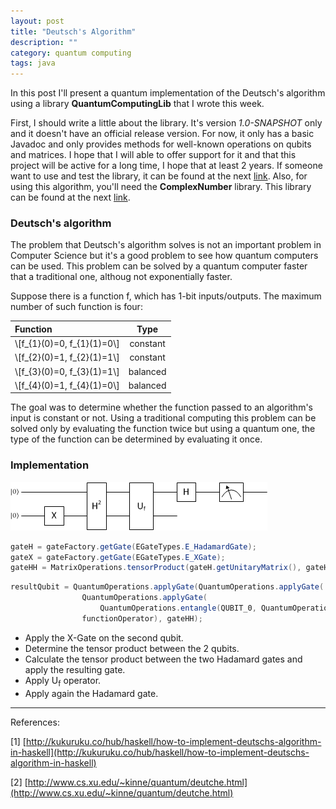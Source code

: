 ```yaml
---
layout: post
title: "Deutsch's Algorithm"
description: ""
category: quantum computing
tags: java
---
```


In this post I'll present a quantum implementation of the Deutsch's algorithm using a library **QuantumComputingLib** that I wrote this week. 

<!--more-->
First, I should write a little about the library. It's version *1.0-SNAPSHOT* only and it doesn't have an official release version. 
For now, it only has a basic Javadoc and only provides methods for well-known operations on qubits and matrices. 
I hope that I will able to offer support for it and that this project will be active for a long time, I hope that at least 2 years. 
If someone want to use and test the library, it can be found at the next [link](https://github.com/ardeleanasm/quantum_computing/tree/master/quantum).
Also, for using this algorithm, you'll need the **ComplexNumber** library. 
This library can be found at the next [link](https://github.com/ardeleanasm/projects/tree/master/complexnumbers).

### Deutsch's algorithm


The problem that Deutsch's algorithm solves is not an important problem in Computer Science but it's a good problem
to see how quantum computers can be used. This problem can be solved by a quantum computer faster that a traditional one, althoug not exponentially faster.

Suppose there is a function f, which has 1-bit inputs/outputs. The maximum number of such function is four:

| Function                 | Type     |
|:-------------------------|:--------:|
| \\[f_{1}(0)=0, f_{1}(1)=0\\] | constant |
| \\[f_{2}(0)=1, f_{2}(1)=1\\] | constant |
| \\[f_{3}(0)=0, f_{3}(1)=1\\] | balanced |
| \\[f_{4}(0)=1, f_{4}(1)=0\\] | balanced |


The goal was to determine whether the function passed to an algorithm's input is constant or not. 
Using a traditional computing this problem can be solved only by evaluating the function twice but using a quantum one, 
the type of the function can be determined by evaluating it once. 


### Implementation


![The quantum circuit of Deutsch’s algorithm[1]](../images/deutsch_quantum_circuits.png)


```java
gateH = gateFactory.getGate(EGateTypes.E_HadamardGate);
gateX = gateFactory.getGate(EGateTypes.E_XGate);
gateHH = MatrixOperations.tensorProduct(gateH.getUnitaryMatrix(), gateH.getUnitaryMatrix());
```


```java
resultQubit = QuantumOperations.applyGate(QuantumOperations.applyGate(
			    QuantumOperations.applyGate(
				    QuantumOperations.entangle(QUBIT_0, QuantumOperations.applyGate(QUBIT_0, gateX)), gateHH),
			    functionOperator), gateHH);
```

* Apply the X-Gate on the second qubit.
* Determine the tensor product between the 2 qubits.
* Calculate the tensor product between the two Hadamard gates and apply the resulting gate.
* Apply U<sub>f</sub> operator.
* Apply again the Hadamard gate.

---
References:

[1] [http://kukuruku.co/hub/haskell/how-to-implement-deutschs-algorithm-in-haskell](http://kukuruku.co/hub/haskell/how-to-implement-deutschs-algorithm-in-haskell)

[2] [http://www.cs.xu.edu/~kinne/quantum/deutche.html](http://www.cs.xu.edu/~kinne/quantum/deutche.html)
